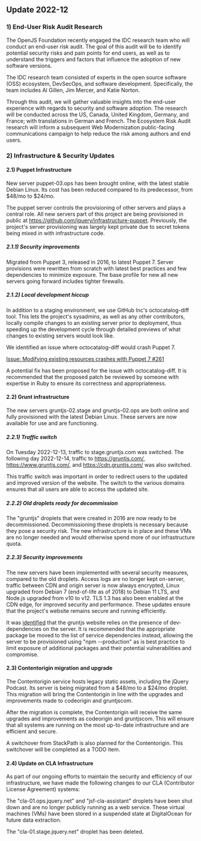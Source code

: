 ## Update 2022-12

### 1) End-User Risk Audit Research

The OpenJS Foundation recently engaged the IDC research team who will conduct an end-user risk audit. The goal of this audit will be to identify potential security risks and pain points for end users, as well as to understand the triggers and factors that influence the adoption of new software versions.

The IDC research team consisted of experts in the open source software (OSS) ecosystem, DevSecOps, and software development. Specifically, the team includes Al Gillen, Jim Mercer, and Katie Norton.

Through this audit, we  will gather valuable insights into the end-user experience with regards to security and software adoption. The research will be conducted across the US, Canada, United Kingdom, Germany, and France; with translations in German and French.
The Ecosystem Risk Audit research will inform a subsequent Web Modernization public-facing communications campaign to help reduce the risk among authors and end users.


### 2) Infrastructure & Security Updates

#### 2.1) Puppet Infrastructure

New server puppet-03.ops has been brought online, with the latest stable Debian Linux. Its cost has been reduced compared to its predecessor, from $48/mo to $24/mo.

The puppet server controls the provisioning of other servers and plays a central role. All new servers part of this project are being provisioned in public at https://github.com/jquery/infrastructure-puppet. Previously, the project's server provisioning was largely kept private due to secret tokens being mixed in with infrastructure code.

##### 2.1.1) Security improvements

Migrated from Puppet 3, released in 2016, to latest Puppet 7. Server provisions were rewritten from scratch with latest best practices and few dependencies to minimize exposure. The base profile for new all new servers going forward includes tighter firewalls.

##### 2.1.2) Local development hiccup

In addition to a staging environment, we use GitHub Inc's octocatalog-diff tool. This lets the project's sysadmins, as well as any other contributors, locally compile changes to an existing server prior to deployment, thus speeding up the development cycle through detailed previews of what changes to existing servers would look like.

We identified an issue where octocatalog-diff would crash Puppet 7.

[Issue: Modifying existing resources crashes with Puppet 7 #261](https://github.com/github/octocatalog-diff/issues/261)

A potential fix has been proposed for the issue with octocatalog-diff. It is recommended that the proposed patch be reviewed by someone with expertise in Ruby to ensure its correctness and appropriateness.

#### 2.2) Grunt infrastructure

The new servers gruntjs-02.stage and gruntjs-02.ops are both online and fully provisioned with the latest Debian Linux. These servers are now available for use and are functioning.

##### 2.2.1) Traffic switch

On Tuesday 2022-12-13, traffic to stage.gruntjs.com was switched. The following day 2022-12-14, traffic to https://gruntjs.com/, https://www.gruntjs.com/, and https://cdn.gruntjs.com/ was also switched.

This traffic switch was important in order to redirect users to the updated and improved version of the website. The switch to the various domains ensures that all users are able to access the updated site.

##### 2.2.2) Old droplets ready for decommission

The "gruntjs" droplets that were created in 2016 are now ready to be decommissioned. Decommissioning these droplets is necessary because they pose a security risk. The new infrastructure is in place and these VMs are no longer needed and would otherwise spend more of our infrastructure quota.

##### 2.2.3) Security improvements

The new servers have been implemented with several security measures, compared to the old droplets. Access logs are no longer kept on-server, traffic between CDN and origin server is now always encrypted, Linux upgraded from Debian 7 (end-of-life as of 2018) to Debian 11 LTS, and Node.js upgraded from v10 to v12. TLS 1.3 has also been enabled at the CDN edge, for improved security and performance. These updates ensure that the project's website remains secure and running efficiently.

It was [identified](https://github.com/gruntjs/gruntjs.com/issues/221
) that the gruntjs website relies on the presence of dev-dependencies on the server. It is recommended that the appropriate package be moved to the list of service dependencies instead, allowing the server to be provisioned using "npm --production" as is best practice to limit exposure of additional packages and their potential vulnerabilities and compromise.

#### 2.3) Contentorigin migration and upgrade

The Contentorigin service hosts legacy static assets, including the jQuery Podcast. Its server is being migrated from a $48/mo to a $24/mo droplet. This migration will bring the Contentorigin in line with the upgrades and improvements made to codeorigin and gruntjscom.

After the migration is complete, the Contentorigin will receive the same upgrades and improvements as codeorigin and gruntjscom. This will ensure that all systems are running on the most up-to-date infrastructure and are efficient and secure.

A switchover from StackPath is also planned for the Contentorigin. This switchover will be completed as a TODO item.

#### 2.4) Update on CLA Infrastructure

As part of our ongoing efforts to maintain the security and efficiency of our infrastructure, we have made the following changes to our CLA (Contributor License Agreement) systems:

The "cla-01.ops.jquery.net" and "jsf-cla-assistant" droplets have been shut down and are no longer publicly running as a web service. These virtual machines (VMs) have been stored in a suspended state at DigitalOcean for future data extraction.

The "cla-01.stage.jquery.net" droplet has been deleted.



